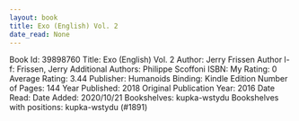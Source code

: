 ```yaml
---
layout: book
title: Exo (English) Vol. 2
date_read: None
---
```


Book Id: 39898760
Title: Exo (English) Vol. 2
Author: Jerry Frissen
Author l-f: Frissen, Jerry
Additional Authors: Philippe Scoffoni
ISBN: 
My Rating: 0
Average Rating: 3.44
Publisher: Humanoids
Binding: Kindle Edition
Number of Pages: 144
Year Published: 2018
Original Publication Year: 2016
Date Read: 
Date Added: 2020/10/21
Bookshelves: kupka-wstydu
Bookshelves with positions: kupka-wstydu (#1891)

